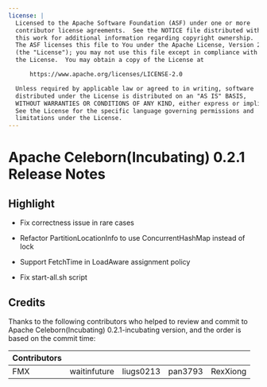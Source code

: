 ```yaml
---
license: |
  Licensed to the Apache Software Foundation (ASF) under one or more
  contributor license agreements.  See the NOTICE file distributed with
  this work for additional information regarding copyright ownership.
  The ASF licenses this file to You under the Apache License, Version 2.0
  (the "License"); you may not use this file except in compliance with
  the License.  You may obtain a copy of the License at

      https://www.apache.org/licenses/LICENSE-2.0

  Unless required by applicable law or agreed to in writing, software
  distributed under the License is distributed on an "AS IS" BASIS,
  WITHOUT WARRANTIES OR CONDITIONS OF ANY KIND, either express or implied.
  See the License for the specific language governing permissions and
  limitations under the License.
---
```


# Apache Celeborn(Incubating) 0.2.1 Release Notes

## Highlight

- Fix correctness issue in rare cases

- Refactor PartitionLocationInfo to use ConcurrentHashMap instead of lock

- Support FetchTime in LoadAware assignment policy

- Fix start-all.sh script

## Credits

Thanks to the following contributors who helped to review and commit to Apache Celeborn(Incubating)
0.2.1-incubating version, and the order is based on the commit time:

| Contributors |                |               |            |            |
|--------------|----------------|---------------|------------|------------|
| FMX          | waitinfuture   | liugs0213     | pan3793    | RexXiong   |
